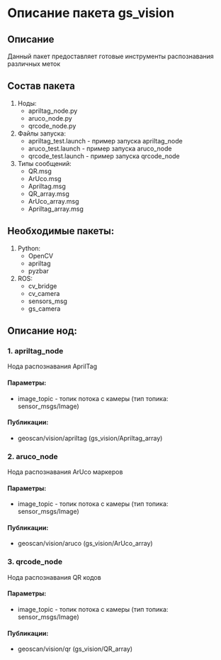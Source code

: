 # Описание пакета gs_vision

## Описание
Данный пакет предоставляет готовые инструменты распознавания различных меток

## Состав пакета
1. Ноды:
    * apriltag_node.py
    * aruco_node.py
    * qrcode_node.py
2. Файлы запуска:
    * apriltag_test.launch - пример запуска apriltag_node
    * aruco_test.launch - пример запуска aruco_node
    * qrcode_test.launch - пример запуска qrcode_node
3. Типы сообщений:
    * QR.msg
    * ArUco.msg
    * Apriltag.msg
    * QR_array.msg
    * ArUco_array.msg
    * Apriltag_array.msg

## Необходимые пакеты:
1. Python:
    * OpenCV
    * apriltag
    * pyzbar
2. ROS:
    * cv_bridge
    * cv_camera
    * sensors_msg
    * gs_camera

## Описание нод:

### 1. apriltag_node
Нода распознавания AprilTag

#### Параметры:
* image_topic - топик потока с камеры (тип топика: sensor_msgs/Image)

#### Публикации:
* geoscan/vision/apriltag (gs_vision/Apriltag_array)

### 2. aruco_node
Нода распознавания ArUco маркеров

#### Параметры:
* image_topic - топик потока с камеры (тип топика: sensor_msgs/Image)

#### Публикации:
* geoscan/vision/aruco (gs_vision/ArUco_array)

### 3. qrcode_node
Нода распознавания QR кодов

#### Параметры:
* image_topic - топик потока с камеры (тип топика: sensor_msgs/Image)

#### Публикации:
* geoscan/vision/qr (gs_vision/QR_array)